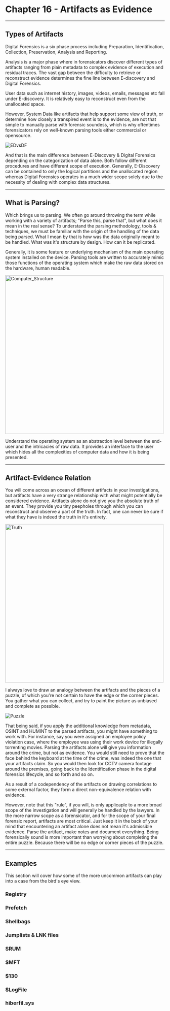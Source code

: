 # Chapter 16 - Artifacts as Evidence
---
## Types of Artifacts
Digital Forensics is a six phase process including Preparation, Identification, Collection, Preservation, Analysis and Reporting.

Analysis is a major phase where in forensicators discover different types of artifacts ranging from plain metadata to complex evidence of execution and residual traces. The vast gap between the difficulty to retrieve or reconstruct evidence determines the fine line between E-discovery and Digital Forensics.

User data such as internet history, images, videos, emails, messages etc fall under E-discovery. It is relatively easy to reconstruct even from the unallocated space. 

However, System Data like artifacts that help support some view of truth, or determine how closely a transpired event is to the evidence, are not that simple to manually parse with forensic soundess, which is why oftentimes forensicators rely on well-known parsing tools either commercial or opensource.

![EDvsDF](https://user-images.githubusercontent.com/28131554/166871681-24cfd09a-76e6-48d0-9487-b968f38a5af9.jpg)

And that is the main difference between E-Discovery & Digital Forensics depending on the categorization of data alone. Both follow different procedures and have different scope of execution. Generally, E-Discovery can be contained to only the logical partitions and the unallocated region whereas Digital Forensics operates in a much wider scope solely due to the necessity of dealing with complex data structures.

---
## What is Parsing?
Which brings us to parsing. We often go around throwing the term  while working with a variety of artifacts;
"Parse this, parse that", but what does it mean in the real sense? To understand the parsing methodology, tools & techniques, we must be familiar with the origin of the handling of the data being parsed. What I mean by that is how was the data originally meant to be handled. What was it's structure by design. How can it be replicated.

Generally, it is some feature or underlying mechanism of the main operating system installed on the device. Parsing tools are written to accurately mimic those functions of the operating system which make the raw data stored on the hardware, human readable.

<img width="500" alt="Computer_Structure" src="https://user-images.githubusercontent.com/28131554/166871680-d302e610-3775-4ff9-99a2-f70b610ad795.png">

Understand the operating system as an abstraction level between the end-user and the intricacies of raw data. It provides an interface to the user which hides all the complexities of  computer data and how it is being presented.

---
## Artifact-Evidence Relation
You will come across an ocean of different artifacts in your investigations, but artifacts have a very strange relationship with what might potentially be considered evidence. Artifacts alone do not give you the absolute truth of an event. They provide you tiny peepholes through which you can reconstruct and observe a part of the truth. In fact, one can never be sure if what they have is indeed the truth in it's entirety.

<img width="500" alt="Truth" src="https://user-images.githubusercontent.com/28131554/166871678-2bd07780-ceaa-4fbd-bd44-b3685076f4a4.jpg">

I always love to draw an analogy between the artifacts and the pieces of a puzzle, of which you're not certain to have the edge or the corner pieces. You gather what you can collect, and try to paint the picture as unbiased and complete as possible.

![Puzzle](https://user-images.githubusercontent.com/28131554/166871682-7dfe4e29-8d76-45b2-b5cd-62b7ce7a60d6.png)

That being said, if you apply the additional knowledge from metadata, OSINT and HUMINT to the parsed artifacts, you might have something to work with. For instance, say you were assigned an employee policy violation case, where the employee was using their work device for illegally torrenting movies. Parsing the artifacts alone will give you information around the crime, but not as evidence. You would still need to prove that the face behind the keyboard at the time of the crime, was indeed the one that your artifacts claim. So you would then look for CCTV camera footage around the premises, going back to the Identification phase in the digital forensics lifecycle, and so forth and so on.

As a result of a codependency of the artifacts on drawing correlations to some external factor, they form a direct non-equivalence relation with evidence.

However, note that this "rule", if you will, is only applicaple to a more broad scope of the investigation and will generally be handled by the lawyers. In the more narrow scope as a forensicator, and for the scope of your final forensic report, artifacts are most critical. Just keep it in the back of your mind that encountering an artifact alone does not mean it's admissible evidence. Parse the artifact, make notes and document everything. Being forensically sound is more important than worrying about completing the entire puzzle. Because there will be no edge or corner pieces of the puzzle.

---
## Examples
This section will cover how some of the more uncommon artifacts can play into a case from the bird's eye view.

### Registry
### Prefetch
### Shellbags
### Jumplists & LNK files
### SRUM
### $MFT
### $130
### \$LogFile
### hiberfil.sys


